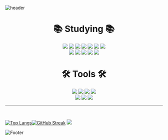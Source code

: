 ![header](https://capsule-render.vercel.app/api?type=waving&&color=gradient&height=245&section=header&text=SEOHYUNZ)
<div align="center"> 
  
# 📚 Studying 📚  
  
  <img src="https://img.shields.io/badge/Java-007396?style=flat-square&logo=java&logoColor=white"/> 
  <img src="https://img.shields.io/badge/JavaScript-F7DF1E?style=flat-square&logo=JavaScript&logoColor=white"/> 
  <img src="https://img.shields.io/badge/C-A8B9CC?style=flat-square&logo=c&logoColor=white"/> 
  <img src="https://img.shields.io/badge/C++-00599C?style=flat-square&logo=c%2B%2B&logoColor=white"/>
  <img src="https://img.shields.io/badge/C%23-239120?style=flat-square&logo=Csharp&logoColor=white"/>
  <img src="https://img.shields.io/badge/Python-3776AB?style=flat-square&logo=python&logoColor=white"/>
  <img src="https://img.shields.io/badge/HTML-E34F26?style=flat-square&logo=HTML5&logoColor=white"/>
  <br>  
  <img src="https://img.shields.io/badge/React-61DAFB?style=flat-square&logo=React&logoColor=white"/> 
  <img src="https://img.shields.io/badge/Spring-6DB33F?style=flat-square&logo=spring&logoColor=white"/> 
  <img src="https://img.shields.io/badge/Kotlin-7F52FF?style=flat-square&logo=Kotlin&logoColor=white"/> 
  <img src="https://img.shields.io/badge/MySQL-4479A1?style=flat-square&logo=MySQL&logoColor=white"/>  
  <img src="https://img.shields.io/badge/CSS-1572B6?style=flat-square&logo=CSS3&logoColor=white"/>

  <br>
  
# 🛠 Tools 🛠
  
  <img src="https://img.shields.io/badge/Eclipse-2C2255?style=flat-square&logo=EclipseIDE&logoColor=white"/>  
  <img src="https://img.shields.io/badge/Visual Studio-5C2D91?style=flat-square&logo=VisualStudio&logoColor=white"/> 
  <img src="https://img.shields.io/badge/Visual Studio Code-007ACC?style=flat-square&logo=VisualStudioCode&logoColor=white"/> 
  <img src="https://img.shields.io/badge/GitHub-181717?style=flat-square&logo=GitHub&logoColor=white"/>  <br> 
  <img src="https://img.shields.io/badge/Android Studio-3DDC84?style=flat-square&logo=AndroidStudio&logoColor=white"/> 
  <img src="https://img.shields.io/badge/Unity-FFFFFF?style=flat-square&logo=Unity&logoColor=black"/>  
  <img src="https://img.shields.io/badge/PyCharm-000000?style=flat-square&logo=PyCharm&logoColor=white"/>

  <br>  
  
* * *
  
<br>

</div>

[![Top Langs](https://github-readme-stats.vercel.app/api/top-langs/?username=seohyunz&layout=compact)](https://github.com/seohyunz/github-readme-stats)[![GitHub Streak](https://github-readme-streak-stats.herokuapp.com/?user=seohyunz)](https://git.io/streak-stats)
![](https://github-profile-summary-cards.vercel.app/api/cards/profile-details?username=seohyunz&theme=default)
 


![Footer](https://capsule-render.vercel.app/api?type=waving&&color=D1D1D1&height=125&section=footer)
